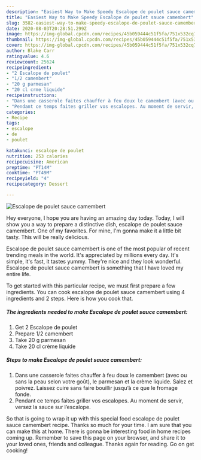 ```yaml
---
description: "Easiest Way to Make Speedy Escalope de poulet sauce camembert"
title: "Easiest Way to Make Speedy Escalope de poulet sauce camembert"
slug: 3582-easiest-way-to-make-speedy-escalope-de-poulet-sauce-camembert
date: 2020-08-03T20:28:51.299Z
image: https://img-global.cpcdn.com/recipes/45b059444c51f5fa/751x532cq70/escalope-de-poulet-sauce-camembert-photo-principale-de-la-recette.jpg
thumbnail: https://img-global.cpcdn.com/recipes/45b059444c51f5fa/751x532cq70/escalope-de-poulet-sauce-camembert-photo-principale-de-la-recette.jpg
cover: https://img-global.cpcdn.com/recipes/45b059444c51f5fa/751x532cq70/escalope-de-poulet-sauce-camembert-photo-principale-de-la-recette.jpg
author: Blake Carr
ratingvalue: 4.6
reviewcount: 25624
recipeingredient:
- "2 Escalope de poulet"
- "1/2 camembert"
- "20 g parmesan"
- "20 cl crme liquide"
recipeinstructions:
- "Dans une casserole faites chauffer à feu doux le camembert (avec ou sans la peau selon votre goût), le parmesan et la crème liquide. Salez et poivrez. Laissez cuire sans faire bouillir jusqu’à ce que le fromage fonde."
- "Pendant ce temps faites griller vos escalopes. Au moment de servir, versez la sauce sur l’escalope."
categories:
- Recipe
tags:
- escalope
- de
- poulet

katakunci: escalope de poulet 
nutrition: 253 calories
recipecuisine: American
preptime: "PT14M"
cooktime: "PT49M"
recipeyield: "4"
recipecategory: Dessert

---
```



![Escalope de poulet sauce camembert](https://img-global.cpcdn.com/recipes/45b059444c51f5fa/751x532cq70/escalope-de-poulet-sauce-camembert-photo-principale-de-la-recette.jpg)

Hey everyone, I hope you are having an amazing day today. Today, I will show you a way to prepare a distinctive dish, escalope de poulet sauce camembert. One of my favorites. For mine, I'm gonna make it a little bit tasty. This will be really delicious.

Escalope de poulet sauce camembert is one of the most popular of recent trending meals in the world. It's appreciated by millions every day. It's simple, it's fast, it tastes yummy. They're nice and they look wonderful. Escalope de poulet sauce camembert is something that I have loved my entire life.




To get started with this particular recipe, we must first prepare a few ingredients. You can cook escalope de poulet sauce camembert using 4 ingredients and 2 steps. Here is how you cook that.

<!--inarticleads1-->

##### The ingredients needed to make Escalope de poulet sauce camembert:

1. Get 2 Escalope de poulet
1. Prepare 1/2 camembert
1. Take 20 g parmesan
1. Take 20 cl crème liquide




<!--inarticleads2-->

##### Steps to make Escalope de poulet sauce camembert:

1. Dans une casserole faites chauffer à feu doux le camembert (avec ou sans la peau selon votre goût), le parmesan et la crème liquide. Salez et poivrez. Laissez cuire sans faire bouillir jusqu’à ce que le fromage fonde.
1. Pendant ce temps faites griller vos escalopes. Au moment de servir, versez la sauce sur l’escalope.




So that is going to wrap it up with this special food escalope de poulet sauce camembert recipe. Thanks so much for your time. I am sure that you can make this at home. There is gonna be interesting food in home recipes coming up. Remember to save this page on your browser, and share it to your loved ones, friends and colleague. Thanks again for reading. Go on get cooking!
